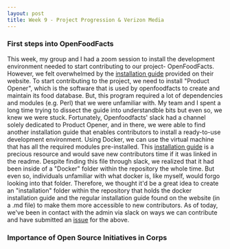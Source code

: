 ```yaml
---
layout: post
title: Week 9 - Project Progression & Verizon Media
---
```


### First steps into OpenFoodFacts
This week, my group and I had a zoom session to install the development environment needed to start contributing to our project- OpenFoodFacts. However, we felt overwhelmed by the [installation guide](https://en.wiki.openfoodfacts.org/Product_Opener/Installation) provided on their website. To start contributing to the project, we need to install "Product Opener",  which is the software that is used by openfoodfacts to create and maintain its food database. But, this program required a lot of dependencies and modules (e.g. Perl) that we were unfamiliar with. My team and I spent a long time trying to dissect the guide into understandble bits but even so, we knew we were stuck. Fortunately, Openfoodfacts' slack had a channel solely dedicated to Product Opener, and in there, we were able to find another installation guide that enables contributors to install a ready-to-use development environment. Using Docker, we can use the virtual machine that has all the required modules pre-installed. This [installation guide](https://github.com/openfoodfacts/openfoodfacts-server/blob/master/docker/dev-environment-quick-start-guide.md) is a precious resource and would save new contributors time if it was linked in the readme. Despite finding this file through slack, we realized that it had been inside of a "Docker" folder within the repository the whole time. But even so, individuals unfamiliar with what docker is, like myself, would forgo looking into that folder. Therefore, we thought it'd be a great idea to create an "installation" folder within the repository that holds the docker installation guide and the regular installation guide found on the website (in a .md file) to make them more accessible to new contributors. As of today, we've been in contact with the admin via slack on ways we can contribute and have submitted an [issue](https://github.com/openfoodfacts/openfoodfacts-server/issues/3204) for the above.  

### Importance of Open Source Initiatives in Corps
